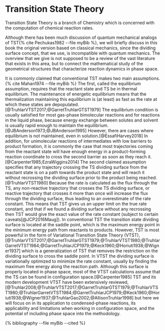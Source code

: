 # Transition State Theory

Transition State Theory is a branch of Chemistry which is concerned with the computation of chemical reaction rates. 

Although there has been much discussion of quantum mechanical analogs of TST{% cite Pechukas1982 --file myBib %}, we will briefly discuss in this book the original version based on classical mechanics, since the dividing surface concept, that we use, is incompatible with quantum mechanics. The overview that we give is not supposed to be a review of the vast literature that exists in this area, but to connect the  mathematical study of the geometrical structures that characterize reaction dynamics in phase space. 

It is commonly claimed that conventional TST makes two main assumptions.{% cite Mahan1974 --file myBib %} The first, called the equilibrium assumption, requires that the reactant state and TS be in thermal equilibrium. The maintenance of energetic equilibrium means that the thermalization maintaining this equilibrium is (at least) as fast as the rate at which these states are depopulated.[@TruhlarVTST2017;@GarretTruhlarGTST1979] The equilibrium condition is usually satisfied for most gas-phase bimolecular reactions and for reactions in the liquid phase, because energy exchange between solutes and solvent is usually rapid enough to maintain the equilibrium.[@JBAnderson1973;@JBAnderson1995] However, there are cases where equilibrium is not maintained, even in solution.[@EssafiHarvey2018] In addition, for unimolecular reactions of intermediates with low barriers to product formation, it is commonly the case that most trajectories coming from the reactant state will have enough energy in a product-forming reaction coordinate to cross the second barrier as soon as they reach it.[@Carpenter1985;EzraWiggins2014] The second claimed assumption specifies that any trajectory crossing the TS dividing surface from the reactant state is on a path towards the product state and will reach it without recrossing the dividing surface prior to the product being reached.[@TruhlarVTST1980] Because the rate is calculated as the flux through the TS, any non-reactive trajectory that crosses the TS dividing surface, or reactive trajectory that crosses it more than once will increase the flux through the dividing surface, thus leading to an overestimate of the rate constant. This means that TST gives us an upper limit on the true rate constant, and that if we found a dividing surface without any recrossing then TST would give the exact value of the rate constant (subject to certain caveats[@JCP2016Maug]). In conventional TST the transition state dividing surface is located at the saddle point, which is the maximum energy point in the minimum energy path from reactants to products. However, TST is most powerful in the form of Variational Transition State Theory (VTST),[@TruhlarVTST2017;@GarretTruhlarGTST1979;@TruhlarVTST1980;@TruhlarGarretVTST1984;@GarretTruhlarJCP1979;@Keck1960;@Horiuti1938;@Wigner1937] which is a generalization of TST that removes the restriction on the dividing surface to cross the saddle point. In VTST the dividing surface is variationally optimized to minimize the rate constant, usually by finding the maximum free energy along the reaction path. Although this surface is properly located in phase space, most of the VTST calculations assume that the TS can be found in configuration space.[@Carpenter1985] TST and its modern development VTST have been extensively reviewed,[@Truhlar2008;@TruhlarVTST2017;@GarretTruhlarGTST1979;@TruhlarVTST1980;@TruhlarGarretVTST1984;@GarretTruhlarJCP1979;@Keck1960;@Horiuti1938;@Wigner1937;@TruhlarGao2002;@AllisonTruhlar1998] but here we will focus on in its application to condensed-phase reactions, its applicability and limitations when working in configuration space, and the potential of including phase space into the methodology.

{% bibliography --file myBib --cited %}
